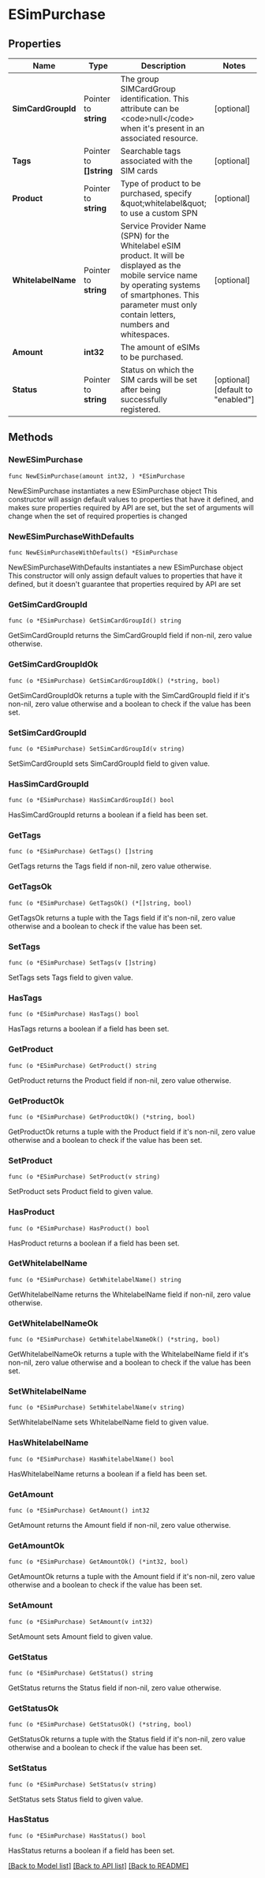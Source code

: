 # ESimPurchase

## Properties

Name | Type | Description | Notes
------------ | ------------- | ------------- | -------------
**SimCardGroupId** | Pointer to **string** | The group SIMCardGroup identification. This attribute can be &lt;code&gt;null&lt;/code&gt; when it&#39;s present in an associated resource. | [optional] 
**Tags** | Pointer to **[]string** | Searchable tags associated with the SIM cards | [optional] 
**Product** | Pointer to **string** | Type of product to be purchased, specify \&quot;whitelabel\&quot; to use a custom SPN | [optional] 
**WhitelabelName** | Pointer to **string** | Service Provider Name (SPN) for the Whitelabel eSIM product. It will be displayed as the mobile service name by operating systems of smartphones. This parameter must only contain letters, numbers and whitespaces. | [optional] 
**Amount** | **int32** | The amount of eSIMs to be purchased. | 
**Status** | Pointer to **string** | Status on which the SIM cards will be set after being successfully registered. | [optional] [default to "enabled"]

## Methods

### NewESimPurchase

`func NewESimPurchase(amount int32, ) *ESimPurchase`

NewESimPurchase instantiates a new ESimPurchase object
This constructor will assign default values to properties that have it defined,
and makes sure properties required by API are set, but the set of arguments
will change when the set of required properties is changed

### NewESimPurchaseWithDefaults

`func NewESimPurchaseWithDefaults() *ESimPurchase`

NewESimPurchaseWithDefaults instantiates a new ESimPurchase object
This constructor will only assign default values to properties that have it defined,
but it doesn't guarantee that properties required by API are set

### GetSimCardGroupId

`func (o *ESimPurchase) GetSimCardGroupId() string`

GetSimCardGroupId returns the SimCardGroupId field if non-nil, zero value otherwise.

### GetSimCardGroupIdOk

`func (o *ESimPurchase) GetSimCardGroupIdOk() (*string, bool)`

GetSimCardGroupIdOk returns a tuple with the SimCardGroupId field if it's non-nil, zero value otherwise
and a boolean to check if the value has been set.

### SetSimCardGroupId

`func (o *ESimPurchase) SetSimCardGroupId(v string)`

SetSimCardGroupId sets SimCardGroupId field to given value.

### HasSimCardGroupId

`func (o *ESimPurchase) HasSimCardGroupId() bool`

HasSimCardGroupId returns a boolean if a field has been set.

### GetTags

`func (o *ESimPurchase) GetTags() []string`

GetTags returns the Tags field if non-nil, zero value otherwise.

### GetTagsOk

`func (o *ESimPurchase) GetTagsOk() (*[]string, bool)`

GetTagsOk returns a tuple with the Tags field if it's non-nil, zero value otherwise
and a boolean to check if the value has been set.

### SetTags

`func (o *ESimPurchase) SetTags(v []string)`

SetTags sets Tags field to given value.

### HasTags

`func (o *ESimPurchase) HasTags() bool`

HasTags returns a boolean if a field has been set.

### GetProduct

`func (o *ESimPurchase) GetProduct() string`

GetProduct returns the Product field if non-nil, zero value otherwise.

### GetProductOk

`func (o *ESimPurchase) GetProductOk() (*string, bool)`

GetProductOk returns a tuple with the Product field if it's non-nil, zero value otherwise
and a boolean to check if the value has been set.

### SetProduct

`func (o *ESimPurchase) SetProduct(v string)`

SetProduct sets Product field to given value.

### HasProduct

`func (o *ESimPurchase) HasProduct() bool`

HasProduct returns a boolean if a field has been set.

### GetWhitelabelName

`func (o *ESimPurchase) GetWhitelabelName() string`

GetWhitelabelName returns the WhitelabelName field if non-nil, zero value otherwise.

### GetWhitelabelNameOk

`func (o *ESimPurchase) GetWhitelabelNameOk() (*string, bool)`

GetWhitelabelNameOk returns a tuple with the WhitelabelName field if it's non-nil, zero value otherwise
and a boolean to check if the value has been set.

### SetWhitelabelName

`func (o *ESimPurchase) SetWhitelabelName(v string)`

SetWhitelabelName sets WhitelabelName field to given value.

### HasWhitelabelName

`func (o *ESimPurchase) HasWhitelabelName() bool`

HasWhitelabelName returns a boolean if a field has been set.

### GetAmount

`func (o *ESimPurchase) GetAmount() int32`

GetAmount returns the Amount field if non-nil, zero value otherwise.

### GetAmountOk

`func (o *ESimPurchase) GetAmountOk() (*int32, bool)`

GetAmountOk returns a tuple with the Amount field if it's non-nil, zero value otherwise
and a boolean to check if the value has been set.

### SetAmount

`func (o *ESimPurchase) SetAmount(v int32)`

SetAmount sets Amount field to given value.


### GetStatus

`func (o *ESimPurchase) GetStatus() string`

GetStatus returns the Status field if non-nil, zero value otherwise.

### GetStatusOk

`func (o *ESimPurchase) GetStatusOk() (*string, bool)`

GetStatusOk returns a tuple with the Status field if it's non-nil, zero value otherwise
and a boolean to check if the value has been set.

### SetStatus

`func (o *ESimPurchase) SetStatus(v string)`

SetStatus sets Status field to given value.

### HasStatus

`func (o *ESimPurchase) HasStatus() bool`

HasStatus returns a boolean if a field has been set.


[[Back to Model list]](../README.md#documentation-for-models) [[Back to API list]](../README.md#documentation-for-api-endpoints) [[Back to README]](../README.md)


